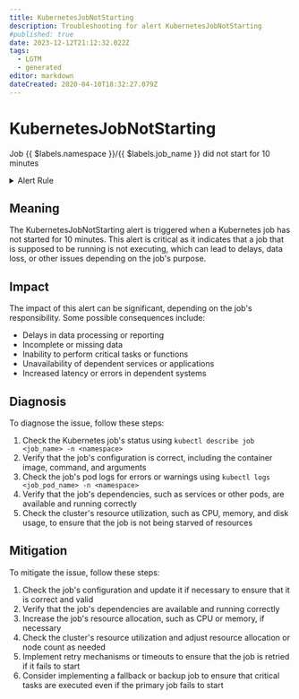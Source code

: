 ```yaml
---
title: KubernetesJobNotStarting
description: Troubleshooting for alert KubernetesJobNotStarting
#published: true
date: 2023-12-12T21:12:32.022Z
tags: 
  - LGTM
  - generated
editor: markdown
dateCreated: 2020-04-10T18:32:27.079Z
---
```


# KubernetesJobNotStarting

Job {{ $labels.namespace }}/{{ $labels.job_name }} did not start for 10 minutes

<details>
  <summary>Alert Rule</summary>

{{% rule "kubernetes/kubestate-exporter.yml" "KubernetesJobNotStarting" %}}

{{% comment %}}

```yaml
alert: KubernetesJobNotStarting
expr: kube_job_status_active == 0 and kube_job_status_failed == 0 and kube_job_status_succeeded == 0 and (time() - kube_job_status_start_time) > 600
for: 0m
labels:
    severity: warning
annotations:
    summary: Kubernetes Job not starting ({{ $labels.namespace }}/{{ $labels.job_name }})
    description: |-
        Job {{ $labels.namespace }}/{{ $labels.job_name }} did not start for 10 minutes
          VALUE = {{ $value }}
          LABELS = {{ $labels }}
    runbook: https://github.com/srerun/prometheus-alerts/blob/main/content/runbooks/kubestate-exporter/KubernetesJobNotStarting.md

```

{{% /comment %}}

</details>


## Meaning

The KubernetesJobNotStarting alert is triggered when a Kubernetes job has not started for 10 minutes. This alert is critical as it indicates that a job that is supposed to be running is not executing, which can lead to delays, data loss, or other issues depending on the job's purpose.

## Impact

The impact of this alert can be significant, depending on the job's responsibility. Some possible consequences include:

* Delays in data processing or reporting
* Incomplete or missing data
* Inability to perform critical tasks or functions
* Unavailability of dependent services or applications
* Increased latency or errors in dependent systems

## Diagnosis

To diagnose the issue, follow these steps:

1. Check the Kubernetes job's status using `kubectl describe job <job_name> -n <namespace>`
2. Verify that the job's configuration is correct, including the container image, command, and arguments
3. Check the job's pod logs for errors or warnings using `kubectl logs <job_pod_name> -n <namespace>`
4. Verify that the job's dependencies, such as services or other pods, are available and running correctly
5. Check the cluster's resource utilization, such as CPU, memory, and disk usage, to ensure that the job is not being starved of resources

## Mitigation

To mitigate the issue, follow these steps:

1. Check the job's configuration and update it if necessary to ensure that it is correct and valid
2. Verify that the job's dependencies are available and running correctly
3. Increase the job's resource allocation, such as CPU or memory, if necessary
4. Check the cluster's resource utilization and adjust resource allocation or node count as needed
5. Implement retry mechanisms or timeouts to ensure that the job is retried if it fails to start
6. Consider implementing a fallback or backup job to ensure that critical tasks are executed even if the primary job fails to start